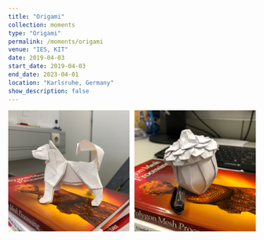 ```yaml
---
title: "Origami"
collection: moments
type: "Origami"
permalink: /moments/origami
venue: "IES, KIT"
date: 2019-04-03
start_date: 2019-04-03
end_date: 2023-04-01
location: "Karlsruhe, Germany"
show_description: false
---
```


<div style="display: flex; gap: 10px; margin-bottom: 15pt;">
  <img src="../images/moments/IMG_0745.jpg" alt="crafts" style="width: calc(50% - 5px);">
  <img src="../images/moments/IMG_0763.jpg" alt="crafts" style="width: calc(50% - 5px);">
</div>